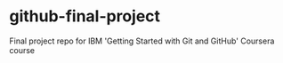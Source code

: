 # github-final-project
Final project repo for IBM 'Getting Started with Git and GitHub' Coursera course
